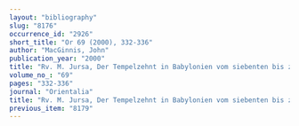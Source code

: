 ```yaml
---
layout: "bibliography"
slug: "8176"
occurrence_id: "2926"
short_title: "Or 69 (2000), 332-336"
author: "MacGinnis, John"
publication_year: "2000"
title: "Rv. M. Jursa, Der Tempelzehnt in Babylonien vom siebenten bis zum dritten Jahrhundert v. Chr. (AOAT 254, 1998)"
volume_no_: "69"
pages: "332-336"
journal: "Orientalia"
title: "Rv. M. Jursa, Der Tempelzehnt in Babylonien vom siebenten bis zum dritten Jahrhundert v. Chr. (AOAT 254, 1998)"
previous_item: "8179"
---
```

